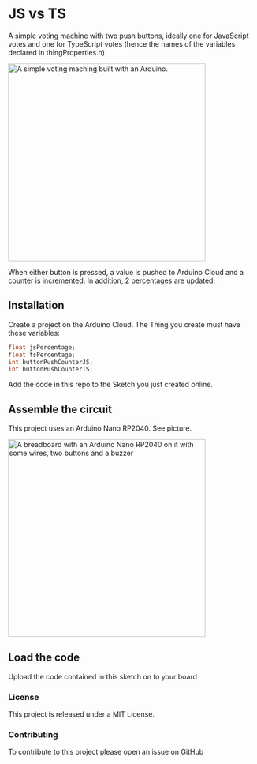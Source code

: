 # JS vs TS

A simple voting machine with two push buttons, ideally one for JavaScript votes 
and one for TypeScript votes (hence the names of the variables declared
in thingProperties.h)

<img src="https://github.com/csarnataro/build_your_own_iot_app_barcelona_may_2024/assets/11388820/be9f47b0-c8f2-44c6-b942-77ef96d16275" alt="A simple voting maching built with an Arduino." width="400">

When either button is pressed, a value is pushed to Arduino Cloud and
a counter is incremented. In addition, 2 percentages are updated.


## Installation

Create a project on the Arduino Cloud.
The Thing you create must have these variables:

```c
float jsPercentage;
float tsPercentage;
int buttonPushCounterJS;
int buttonPushCounterTS;
```

Add the code in this repo to the Sketch you just created online.

## Assemble the circuit

This project uses an Arduino Nano RP2040. See picture.

<img src="https://github.com/csarnataro/build_your_own_iot_app_barcelona_may_2024/assets/11388820/c114f56d-f9c7-4091-a7ad-0c3bee10e829" alt="A breadboard with an Arduino Nano RP2040 on it with some wires, two buttons and a buzzer" width="400">


## Load the code

Upload the code contained in this sketch on to your board


### License
This project is released under a MIT License.

### Contributing
To contribute to this project please open an issue on GitHub

